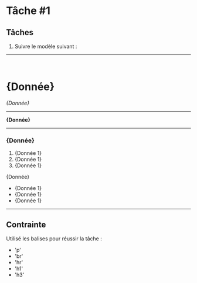 <h1>Tâche #1</h1>
<h2>Tâches</h2>
<ol>
    <li>Suivre le modèle suivant : </li>
</ol>


<hr>
<br>
    <h1>{Donnée}</h1>
    <em>{Donnée}</em>
<hr>
<b>{Donnée}</b>
<hr>
<h3>{Donnée}</h3>
<ol>
    <li>{Donnée 1}</li>
    <li>{Donnée 1}</li>
    <li>{Donnée 1}</li>
</ol>
<p>{Donnée}</p>
<ul>
    <li>{Donnée 1}</li>
    <li>{Donnée 1}</li>
    <li>{Donnée 1}</li>
</ul>
<hr>
<h3>
<h2>Contrainte</h2>
<p>Utilisé les balises pour réussir la tâche :</p>
<ul>
    <li>'p'</li>
    <li>'br'</li>
    <li>'hr'</li>
    <li>'h1'</li>
    <li>'h3'</li>
</ul>